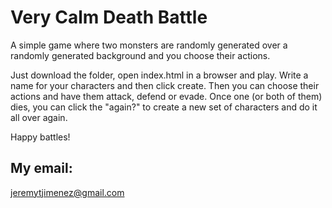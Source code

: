 # Very Calm Death Battle

A simple game where two monsters are randomly generated over a randomly generated background and you choose their actions. 

Just download the folder, open index.html in a browser and play. Write a name for your characters and then click create. Then you can choose their actions and have them attack, defend or evade. Once one (or both of them) dies, you can click the "again?" to create a new set of characters and do it all over again.

Happy battles!

## My email: 

jeremytjimenez@gmail.com